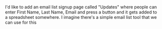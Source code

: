 ﻿I'd like to add an email list signup page called "Updates" where people can enter First Name, Last Name, Email and press a button and it gets added to a spreadsheet somewhere.
I imagine there's a simple email list tool that we can use for this